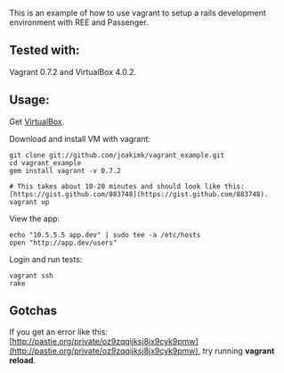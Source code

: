This is an example of how to use vagrant to setup a rails development environment with REE and Passenger.

Tested with:
----
Vagrant 0.7.2 and VirtualBox 4.0.2.

Usage:
----

Get [VirtualBox](http://www.virtualbox.org/).

Download and install VM with vagrant:

    git clone git://github.com/joakimk/vagrant_example.git
    cd vagrant_example
    gem install vagrant -v 0.7.2 

    # This takes about 10-20 minutes and should look like this: [https://gist.github.com/883748](https://gist.github.com/883748).
    vagrant up

View the app:

    echo "10.5.5.5 app.dev" | sudo tee -a /etc/hosts
    open "http://app.dev/users"

Login and run tests:

    vagrant ssh
    rake

Gotchas
-----

If you get an error like this: [http://pastie.org/private/oz9zqqijksj8jx9cyk9pmw](http://pastie.org/private/oz9zqqijksj8jx9cyk9pmw), try running **vagrant reload**.

